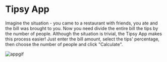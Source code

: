 # Tipsy App

Imagine the situation - you came to a restaurant with friends, you ate and the bill was brought to you. Now you need
divide the entire bill the tips by the number of people. Although the situation is trivial, the Tipsy App makes this 
process easier! Just enter the bill amount, select the tips' percentage, then choose the number of people and click 
"Calculate".

![appgif](https://media.giphy.com/media/UrXXipsG7uT0vkxUnx/giphy.gif)
